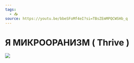 ```yaml
---
tags:
  - 📥
source: https://youtu.be/bbeSFoMf4eI?si=TBsZEmMPQCWSHb_q
---
```


# Я МИКРООРАНИЗМ ( Thrive )

![](https://youtu.be/bbeSFoMf4eI?si=TBsZEmMPQCWSHb_q)
